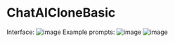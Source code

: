 # ChatAICloneBasic
Interface:
![image](https://github.com/SaiPartha20/ChatAICloneBasic/assets/143248083/5b9fa001-3491-4b51-a89d-2ec7d6544e73)
Example prompts:
![image](https://github.com/SaiPartha20/ChatAICloneBasic/assets/143248083/a15bd8ae-2db1-432f-af23-de226b4cd7f6)
![image](https://github.com/SaiPartha20/ChatAICloneBasic/assets/143248083/a4bbab89-05be-40f9-8747-08536673ebcc)
